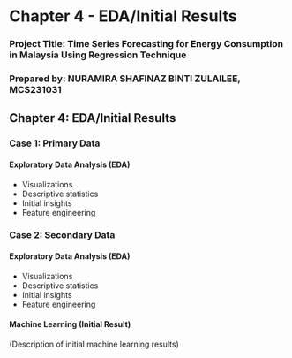 # Chapter 4 - EDA/Initial Results

### Project Title: Time Series Forecasting for Energy Consumption in Malaysia Using Regression Technique

### Prepared by: NURAMIRA SHAFINAZ BINTI ZULAILEE, MCS231031

## Chapter 4: EDA/Initial Results
### Case 1: Primary Data
#### Exploratory Data Analysis (EDA)
- Visualizations
- Descriptive statistics
- Initial insights
- Feature engineering

### Case 2: Secondary Data
#### Exploratory Data Analysis (EDA)
- Visualizations
- Descriptive statistics
- Initial insights
- Feature engineering

#### Machine Learning (Initial Result)
(Description of initial machine learning results)
